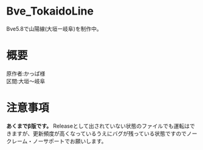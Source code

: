 # Bve_TokaidoLine
Bve5.8で山陽線(大垣ー岐阜)を制作中。  
# 概要
原作者:かっぱ様  
区間:大垣～岐阜  
# 注意事項  
**あくまでβ版です。**  Releaseとして出されていない状態のファイルでも運転はできますが、更新頻度が高くなっているうえにバグが残っている状態ですのでノークレーム・ノーサポートでお願いします。 
